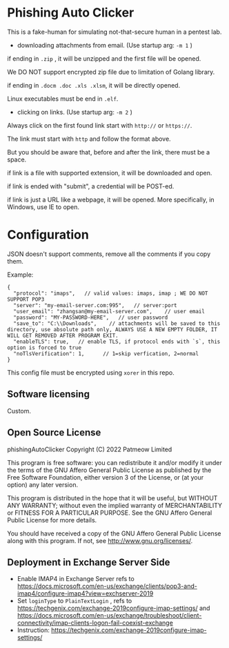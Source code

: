 # Phishing Auto Clicker

This is a fake-human for simulating not-that-secure human in a pentest lab.

- downloading attachments from email. (Use startup arg: `-m 1` )

if ending in `.zip` , it will be unzipped and the first file will be opened.

We DO NOT support encrypted zip file due to limitation of Golang library.

if ending in `.docm .doc .xls .xlsm`, it will be directly opened.

Linux executables must be end in `.elf`.

- clicking on links. (Use startup arg: `-m 2` )

Always click on the first found link start with `http://` or `https://`.

The link must start with `http` and follow the format above.

But you should be aware that, before and after the link, there must be a space.

if link is a file with supported extension, it will be downloaded and open.

if link is ended with "submit", a credential will be POST-ed.

if link is just a URL like a webpage, it will be opened. More specifically, in Windows, use IE to open.

# Configuration

JSON doesn't support comments, remove all the comments if you copy them.

Example:

```jsonc
{
  "protocol": "imaps",   // valid values: imaps, imap ; WE DO NOT SUPPORT POP3
  "server": "my-email-server.com:995",   // server:port
  "user_email": "zhangsan@my-email-server.com",    // user email
  "password": "MY-PASSWORD-HERE",   // user password
  "save_to": "C:\\Downloads",    // attachments will be saved to this directory, use absolute path only, ALWAYS USE A NEW EMPTY FOLDER, IT WILL GET REMOVED AFTER PROGRAM EXIT.
  "enableTLS": true,   // enable TLS, if protocol ends with `s`, this option is forced to true
  "noTlsVerification": 1,      // 1=skip verfication, 2=normal
}
```

This config file must be encrypted using `xorer` in this repo.

## Software licensing

Custom.

## Open Source License

 phishingAutoClicker
 Copyright (C) 2022  Patmeow Limited
 
 This program is free software: you can redistribute it and/or modify
 it under the terms of the GNU Affero General Public License as published by
 the Free Software Foundation, either version 3 of the License, or
 (at your option) any later version.
 
 This program is distributed in the hope that it will be useful,
 but WITHOUT ANY WARRANTY; without even the implied warranty of
 MERCHANTABILITY or FITNESS FOR A PARTICULAR PURPOSE.  See the
 GNU Affero General Public License for more details.
 
 You should have received a copy of the GNU Affero General Public License
 along with this program.  If not, see <http://www.gnu.org/licenses/>.

## Deployment in Exchange Server Side

- Enable IMAP4 in Exchange Server refs
  to https://docs.microsoft.com/en-us/exchange/clients/pop3-and-imap4/configure-imap4?view=exchserver-2019
- Set `loginType` to `PlainTextLogin` , refs to https://techgenix.com/exchange-2019configure-imap-settings/
  and  https://docs.microsoft.com/en-us/exchange/troubleshoot/client-connectivity/imap-clients-logon-fail-coexist-exchange
- Instruction: https://techgenix.com/exchange-2019configure-imap-settings/